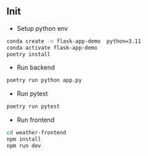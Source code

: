 
## Init

* Setup python env
```sh
conda create -n flask-app-demo  python=3.11
conda activate flask-app-demo 
poetry install
```

* Run backend
```sh
poetry run python app.py
```

* Run pytest

```sh
poetry run pytest
```

* Run frontend

```sh
cd weather-frontend
npm install
npm run dev
```
